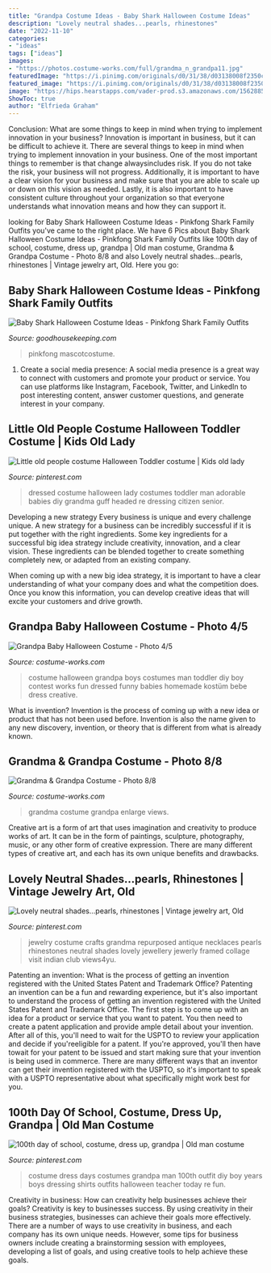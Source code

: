 ```yaml
---
title: "Grandpa Costume Ideas - Baby Shark Halloween Costume Ideas"
description: "Lovely neutral shades...pearls, rhinestones"
date: "2022-11-10"
categories:
- "ideas"
tags: ["ideas"]
images:
- "https://photos.costume-works.com/full/grandma_n_grandpa11.jpg"
featuredImage: "https://i.pinimg.com/originals/d0/31/38/d03138008f2350c0a8f6fb5f83635e98.jpg"
featured_image: "https://i.pinimg.com/originals/d0/31/38/d03138008f2350c0a8f6fb5f83635e98.jpg"
image: "https://hips.hearstapps.com/vader-prod.s3.amazonaws.com/1562885971-baby-shark-halloween-costume-shark-mascot-1562885914.jpg?crop=1.00xw:0.707xh;0,0.0435xh&amp;resize=480:*"
ShowToc: true
author: "Elfrieda Graham"
---
```



Conclusion: What are some things to keep in mind when trying to implement innovation in your business?
Innovation is important in business, but it can be difficult to achieve it. There are several things to keep in mind when trying to implement innovation in your business. One of the most important things to remember is that change alwaysincludes risk. If you do not take the risk, your business will not progress. Additionally, it is important to have a clear vision for your business and make sure that you are able to scale up or down on this vision as needed. Lastly, it is also important to have consistent culture throughout your organization so that everyone understands what innovation means and how they can support it.

	

		
looking for Baby Shark Halloween Costume Ideas - Pinkfong Shark Family Outfits you've came to the right place. We have 6 Pics about Baby Shark Halloween Costume Ideas - Pinkfong Shark Family Outfits like 100th day of school, costume, dress up, grandpa | Old man costume, Grandma &amp; Grandpa Costume - Photo 8/8 and also Lovely neutral shades...pearls, rhinestones | Vintage jewelry art, Old. Here you go:
		
    
## Baby Shark Halloween Costume Ideas - Pinkfong Shark Family Outfits

<img loading=lazy src="https://hips.hearstapps.com/vader-prod.s3.amazonaws.com/1562885971-baby-shark-halloween-costume-shark-mascot-1562885914.jpg?crop=1.00xw:0.707xh;0,0.0435xh&amp;resize=480:*" onerror="this.onerror=null;this.src='https://tse3.mm.bing.net/th?id=OIP.gOiZOlYx7WUnh1lG-7-84AAAAA&amp;pid=15.1';" alt="Baby Shark Halloween Costume Ideas - Pinkfong Shark Family Outfits">

_Source: goodhousekeeping.com_

>pinkfong mascotcostume. 

	

1. Create a social media presence: A social media presence is a great way to connect with customers and promote your product or service. You can use platforms like Instagram, Facebook, Twitter, and LinkedIn to post interesting content, answer customer questions, and generate interest in your company.

    
## Little Old People Costume Halloween Toddler Costume | Kids Old Lady

<img loading=lazy src="https://i.pinimg.com/originals/5b/2a/2e/5b2a2e3bd307313d69edd0847062c603.jpg" onerror="this.onerror=null;this.src='https://tse1.mm.bing.net/th?id=OIP.cytjm3zMIFV4FCjPWqDYnQHaHa&amp;pid=15.1';" alt="Little old people costume Halloween Toddler costume | Kids old lady">

_Source: pinterest.com_

>dressed costume halloween lady costumes toddler man adorable babies diy grandma guff headed re dressing citizen senior. 

	

Developing a new strategy
Every business is unique and every challenge unique. A new strategy for a business can be incredibly successful if it is put together with the right ingredients. 
Some key ingredients for a successful big idea strategy include creativity, innovation, and a clear vision. These ingredients can be blended together to create something completely new, or adapted from an existing company. 

When coming up with a new big idea strategy, it is important to have a clear understanding of what your company does and what the competition does. Once you know this information, you can develop creative ideas that will excite your customers and drive growth.

    
## Grandpa Baby Halloween Costume - Photo 4/5

<img loading=lazy src="https://photos.costume-works.com/full/grandpa_baby3.jpg" onerror="this.onerror=null;this.src='https://tse1.mm.bing.net/th?id=OIP.NCnLh4Bh9lLRXujWV8TW4QHaJ3&amp;pid=15.1';" alt="Grandpa Baby Halloween Costume - Photo 4/5">

_Source: costume-works.com_

>costume halloween grandpa boys costumes man toddler diy boy contest works fun dressed funny babies homemade kostüm bebe dress creative. 

	

What is invention?
Invention is the process of coming up with a new idea or product that has not been used before. Invention is also the name given to any new discovery, invention, or theory that is different from what is already known.

    
## Grandma &amp; Grandpa Costume - Photo 8/8

<img loading=lazy src="https://photos.costume-works.com/full/grandma_n_grandpa11.jpg" onerror="this.onerror=null;this.src='https://tse2.mm.bing.net/th?id=OIP.5LILeBW8tSzMe80Z18zVIQHaJ3&amp;pid=15.1';" alt="Grandma &amp; Grandpa Costume - Photo 8/8">

_Source: costume-works.com_

>grandma costume grandpa enlarge views. 

	

Creative art is a form of art that uses imagination and creativity to produce works of art. It can be in the form of paintings, sculpture, photography, music, or any other form of creative expression. There are many different types of creative art, and each has its own unique benefits and drawbacks.

    
## Lovely Neutral Shades...pearls, Rhinestones | Vintage Jewelry Art, Old

<img loading=lazy src="https://i.pinimg.com/originals/d0/31/38/d03138008f2350c0a8f6fb5f83635e98.jpg" onerror="this.onerror=null;this.src='https://tse2.mm.bing.net/th?id=OIP.YLa9_DFyHTrUlquP2eNqWwHaIH&amp;pid=15.1';" alt="Lovely neutral shades...pearls, rhinestones | Vintage jewelry art, Old">

_Source: pinterest.com_

>jewelry costume crafts grandma repurposed antique necklaces pearls rhinestones neutral shades lovely jewellery jewerly framed collage visit indian club views4yu. 

	

Patenting an invention: What is the process of getting an invention registered with the United States Patent and Trademark Office?
Patenting an invention can be a fun and rewarding experience, but it's also important to understand the process of getting an invention registered with the United States Patent and Trademark Office. The first step is to come up with an idea for a product or service that you want to patent. You then need to create a patent application and provide ample detail about your invention. After all of this, you'll need to wait for the USPTO to review your application and decide if you'reeligible for a patent. If you're approved, you'll then have towait for your patent to be issued and start making sure that your invention is being used in commerce. There are many different ways that an inventor can get their invention registered with the USPTO, so it's important to speak with a USPTO representative about what specifically might work best for you.

    
## 100th Day Of School, Costume, Dress Up, Grandpa | Old Man Costume

<img loading=lazy src="https://i.pinimg.com/originals/98/5b/7d/985b7d3d0842824e2ae8ad2314bedb26.jpg" onerror="this.onerror=null;this.src='https://tse4.mm.bing.net/th?id=OIP.YGDzkk00zTIDjHZfweXm8wAAAA&amp;pid=15.1';" alt="100th day of school, costume, dress up, grandpa | Old man costume">

_Source: pinterest.com_

>costume dress days costumes grandpa man 100th outfit diy boy years boys dressing shirts outfits halloween teacher today re fun. 

	

Creativity in business: How can creativity help businesses achieve their goals?
Creativity is key to businesses success. By using creativity in their business strategies, businesses can achieve their goals more effectively. There are a number of ways to use creativity in business, and each company has its own unique needs. However, some tips for business owners include creating a brainstorming session with employees, developing a list of goals, and using creative tools to help achieve these goals.

